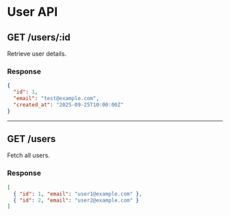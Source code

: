 # User API

## GET /users/:id
Retrieve user details.

### Response
```json
{
  "id": 1,
  "email": "test@example.com",
  "created_at": "2025-09-25T10:00:00Z"
}
```

---

## GET /users
Fetch all users.

### Response
```json
[
  { "id": 1, "email": "user1@example.com" },
  { "id": 2, "email": "user2@example.com" }
]
```
